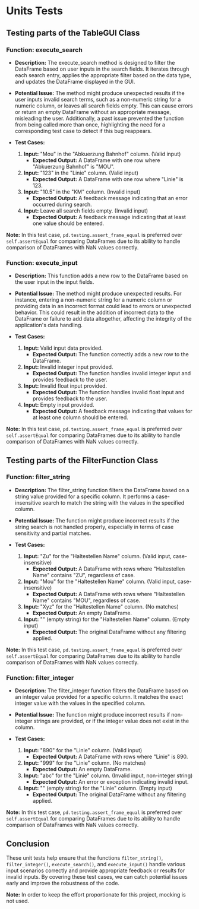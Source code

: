 # Units Tests

## Testing parts of the TableGUI Class

### Function: execute_search

- **Description:**
  The execute_search method is designed to filter the DataFrame based on user inputs in the search fields. It iterates through each search entry, applies the appropriate filter based on the data type, and updates the DataFrame displayed in the GUI.

- **Potential Issue:**
  The method might produce unexpected results if the user inputs invalid search terms, such as a non-numeric string for a numeric column, or leaves all search fields empty. This can cause errors or return an empty DataFrame without an appropriate message, misleading the user. Additionally, a past issue prevented the function from being called more than once, highlighting the need for a corresponding test case to detect if this bug reappears.

- **Test Cases:**
  1. **Input:** "Mou" in the "Abkuerzung Bahnhof" column. (Valid input)
     - **Expected Output:** A DataFrame with one row where "Abkuerzung Bahnhof" is "MOU".
  2. **Input:** "123" in the "Linie" column. (Valid input)
     - **Expected Output:** A DataFrame with one row where "Linie" is 123.
  3. **Input:** "10.5" in the "KM" column. (Invalid input)
     - **Expected Output:** A feedback message indicating that an error occurred during search.
  4. **Input:** Leave all search fields empty. (Invalid input)
     - **Expected Output:** A feedback message indicating that at least one value should be entered.

**Note:** In this test case, `pd.testing.assert_frame_equal` is preferred over `self.assertEqual` for comparing DataFrames due to its ability to handle comparison of DataFrames with NaN values correctly.

### Function: execute_input

- **Description:**
  This function adds a new row to the DataFrame based on the user input in the input fields.

- **Potential Issue:**
  The method might produce unexpected results. For instance, entering a non-numeric string for a numeric column or providing data in an incorrect format could lead to errors or unexpected behavior. This could result in the addition of incorrect data to the DataFrame or failure to add data altogether, affecting the integrity of the application's data handling.

- **Test Cases:**
  1. **Input:** Valid input data provided.
     - **Expected Output:** The function correctly adds a new row to the DataFrame.
  2. **Input:** Invalid integer input provided.
     - **Expected Output:** The function handles invalid integer input and provides feedback to the user.
  3. **Input:** Invalid float input provided.
     - **Expected Output:** The function handles invalid float input and provides feedback to the user.
  4. **Input:** Empty input provided.
     - **Expected Output:** A feedback message indicating that values for at least one column should be entered.

**Note:** In this test case, `pd.testing.assert_frame_equal` is preferred over `self.assertEqual` for comparing DataFrames due to its ability to handle comparison of DataFrames with NaN values correctly.

## Testing parts of the FilterFunction Class

### Function: filter_string

- **Description:**
  The filter_string function filters the DataFrame based on a string value provided for a specific column. It performs a case-insensitive search to match the string with the values in the specified column.

- **Potential Issue:**
  The function might produce incorrect results if the string search is not handled properly, especially in terms of case sensitivity and partial matches.

- **Test Cases:**
  1. **Input:** "Zu" for the "Haltestellen Name" column. (Valid input, case-insensitive)
     - **Expected Output:** A DataFrame with rows where "Haltestellen Name" contains "ZU", regardless of case.
  2. **Input:** "Mou" for the "Haltestellen Name" column. (Valid input, case-insensitive)
     - **Expected Output:** A DataFrame with rows where "Haltestellen Name" contains "MOU", regardless of case.
  3. **Input:** "Xyz" for the "Haltestellen Name" column. (No matches)
     - **Expected Output:** An empty DataFrame.
  4. **Input:** "" (empty string) for the "Haltestellen Name" column. (Empty input)
     - **Expected Output:** The original DataFrame without any filtering applied.

**Note:** In this test case, `pd.testing.assert_frame_equal` is preferred over `self.assertEqual` for comparing DataFrames due to its ability to handle comparison of DataFrames with NaN values correctly.

### Function: filter_integer

- **Description:**
  The filter_integer function filters the DataFrame based on an integer value provided for a specific column. It matches the exact integer value with the values in the specified column.

- **Potential Issue:**
  The function might produce incorrect results if non-integer strings are provided, or if the integer value does not exist in the column.

- **Test Cases:**
  1. **Input:** "890" for the "Linie" column. (Valid input)
     - **Expected Output:** A DataFrame with rows where "Linie" is 890.
  2. **Input:** "999" for the "Linie" column. (No matches)
     - **Expected Output:** An empty DataFrame.
  3. **Input:** "abc" for the "Linie" column. (Invalid input, non-integer string)
     - **Expected Output:** An error or exception indicating invalid input.
  4. **Input:** "" (empty string) for the "Linie" column. (Empty input)
     - **Expected Output:** The original DataFrame without any filtering applied.

**Note:** In this test case, `pd.testing.assert_frame_equal` is preferred over `self.assertEqual` for comparing DataFrames due to its ability to handle comparison of DataFrames with NaN values correctly.

## Conclusion

These unit tests help ensure that the functions `filter_string()`, `filter_integer()`, `execute_search()`, and `execute_input()` handle various input scenarios correctly and provide appropriate feedback or results for invalid inputs. By covering these test cases, we can catch potential issues early and improve the robustness of the code.

**Note:** In order to keep the effort proportionate for this project, mocking is not used.
